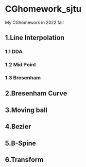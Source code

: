 # CGhomework_sjtu

My CGhomework in 2022 fall

## 1.Line Interpolation

### 1.1 DDA

### 1.2 Mid Point

### 1.3 Bresenham

## 2.Bresenham Curve

## 3.Moving ball

## 4.Bezier

## 5.B-Spine

## 6.Transform

